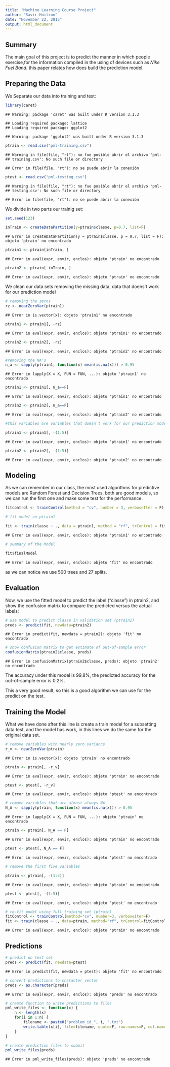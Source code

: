 ```yaml
---
title: "Machine Learning Course Project"
author: "Savir Huitron"
date: "November 22, 2015"
output: html_document
---
```


## Summary

The main goal of this project is to predict the manner in which people exercise,for the information compiled in the using of devices such as *Nike Fuel Band*. this paper relates how does build the prediction model.


## Preparing the Data

We Separate our data into training and test: 



```r
library(caret)
```

```
## Warning: package 'caret' was built under R version 3.1.3
```

```
## Loading required package: lattice
## Loading required package: ggplot2
```

```
## Warning: package 'ggplot2' was built under R version 3.1.3
```

```r
ptrain <- read.csv("pml-training.csv")
```

```
## Warning in file(file, "rt"): no fue posible abrir el archivo 'pml-
## training.csv': No such file or directory
```

```
## Error in file(file, "rt"): no se puede abrir la conexión
```

```r
ptest <- read.csv("pml-testing.csv")
```

```
## Warning in file(file, "rt"): no fue posible abrir el archivo 'pml-
## testing.csv': No such file or directory
```

```
## Error in file(file, "rt"): no se puede abrir la conexión
```

We divide in two parts our trainig set:


```r
set.seed(123)

inTrain <- createDataPartition(y=ptrain$classe, p=0.7, list=F)
```

```
## Error in createDataPartition(y = ptrain$classe, p = 0.7, list = F): objeto 'ptrain' no encontrado
```

```r
ptrain1 <- ptrain[inTrain, ]
```

```
## Error in eval(expr, envir, enclos): objeto 'ptrain' no encontrado
```

```r
ptrain2 <- ptrain[-inTrain, ]
```

```
## Error in eval(expr, envir, enclos): objeto 'ptrain' no encontrado
```

We clean our data sets removing the missing data, data that doens't work for our prediction model 


```r
# removing the zeros
rz <- nearZeroVar(ptrain1)
```

```
## Error in is.vector(x): objeto 'ptrain1' no encontrado
```

```r
ptrain1 <- ptrain1[, -rz]
```

```
## Error in eval(expr, envir, enclos): objeto 'ptrain1' no encontrado
```

```r
ptrain2 <- ptrain2[, -rz]
```

```
## Error in eval(expr, envir, enclos): objeto 'ptrain2' no encontrado
```

```r
#removing the NA's
n_a <- sapply(ptrain1, function(x) mean(is.na(x))) > 0.95
```

```
## Error in lapply(X = X, FUN = FUN, ...): objeto 'ptrain1' no encontrado
```

```r
ptrain1 <- ptrain1[, n_a==F]
```

```
## Error in eval(expr, envir, enclos): objeto 'ptrain1' no encontrado
```

```r
ptrain2 <- ptrain2[, n_a==F]
```

```
## Error in eval(expr, envir, enclos): objeto 'ptrain2' no encontrado
```

```r
#this variables are variables that doesn't work for our prediction model

ptrain1 <- ptrain1[, -(1:5)]
```

```
## Error in eval(expr, envir, enclos): objeto 'ptrain1' no encontrado
```

```r
ptrain2 <- ptrain2[, -(1:5)]
```

```
## Error in eval(expr, envir, enclos): objeto 'ptrain2' no encontrado
```


## Modeling

As we can remember in our class, the most used algorithms for predictive models are Random Forest and Decision Trees, both are good models, so we can run the first one and make some test for the performance.



```r
fitcontrol <- trainControl(method = "cv", number = 3, verboseIter = F)

# fit model on ptrain1

fit <- train(classe ~ ., data = ptrain1, method = "rf", trControl = fitcontrol)
```

```
## Error in eval(expr, envir, enclos): objeto 'ptrain1' no encontrado
```

```r
# summary of the Model 

fit$finalModel
```

```
## Error in eval(expr, envir, enclos): objeto 'fit' no encontrado
```

as we can notice we use 500 trees and 27 splits.

## Evaluation

Now, we use the fitted model to predict the label (“classe”) in ptrain2, and show the confusion matrix to compare the predicted versus the actual labels:



```r
# use model to predict classe in validation set (ptrain2)
preds <- predict(fit, newdata=ptrain2)
```

```
## Error in predict(fit, newdata = ptrain2): objeto 'fit' no encontrado
```



```r
# show confusion matrix to get estimate of out-of-sample error
confusionMatrix(ptrain2$classe, preds)
```

```
## Error in confusionMatrix(ptrain2$classe, preds): objeto 'ptrain2' no encontrado
```


The accuracy under this model is 99.8%, the predicted accuracy for the out-of-sample error is 0.2%.

This a very good result, so this is a good algorithm we can use for the predict on the test.


## Training the Model


What we have done after this line is create a train model for a subsetting data test, and the model has work, in this lines we do the same for the original data set.


```r
# remove variables with nearly zero variance
r_v <- nearZeroVar(ptrain)
```

```
## Error in is.vector(x): objeto 'ptrain' no encontrado
```

```r
ptrain <- ptrain[, -r_v]
```

```
## Error in eval(expr, envir, enclos): objeto 'ptrain' no encontrado
```

```r
ptest <- ptest[, -r_v]
```

```
## Error in eval(expr, envir, enclos): objeto 'ptest' no encontrado
```

```r
# remove variables that are almost always NA
N_A <- sapply(ptrain, function(x) mean(is.na(x))) > 0.95
```

```
## Error in lapply(X = X, FUN = FUN, ...): objeto 'ptrain' no encontrado
```

```r
ptrain <- ptrain[, N_A == F]
```

```
## Error in eval(expr, envir, enclos): objeto 'ptrain' no encontrado
```

```r
ptest <- ptest[, N_A == F]
```

```
## Error in eval(expr, envir, enclos): objeto 'ptest' no encontrado
```

```r
# remove the first five variables 

ptrain <- ptrain[, -(1:5)]
```

```
## Error in eval(expr, envir, enclos): objeto 'ptrain' no encontrado
```

```r
ptest <- ptest[, -(1:5)]
```

```
## Error in eval(expr, envir, enclos): objeto 'ptest' no encontrado
```

```r
# re-fit model using full training set (ptrain)
fitControl <- trainControl(method="cv", number=3, verboseIter=F)
fit <- train(classe ~ ., data=ptrain, method="rf", trControl=fitControl)
```

```
## Error in eval(expr, envir, enclos): objeto 'ptrain' no encontrado
```


## Predictions


```r
# predict on test set
preds <- predict(fit, newdata=ptest)
```

```
## Error in predict(fit, newdata = ptest): objeto 'fit' no encontrado
```

```r
# convert predictions to character vector
preds <- as.character(preds)
```

```
## Error in eval(expr, envir, enclos): objeto 'preds' no encontrado
```

```r
# create function to write predictions to files
pml_write_files <- function(x) {
    n <- length(x)
    for(i in 1:n) {
        filename <- paste0("problem_id_", i, ".txt")
        write.table(x[i], file=filename, quote=F, row.names=F, col.names=F)
    }
}

# create prediction files to submit
pml_write_files(preds)
```

```
## Error in pml_write_files(preds): objeto 'preds' no encontrado
```
